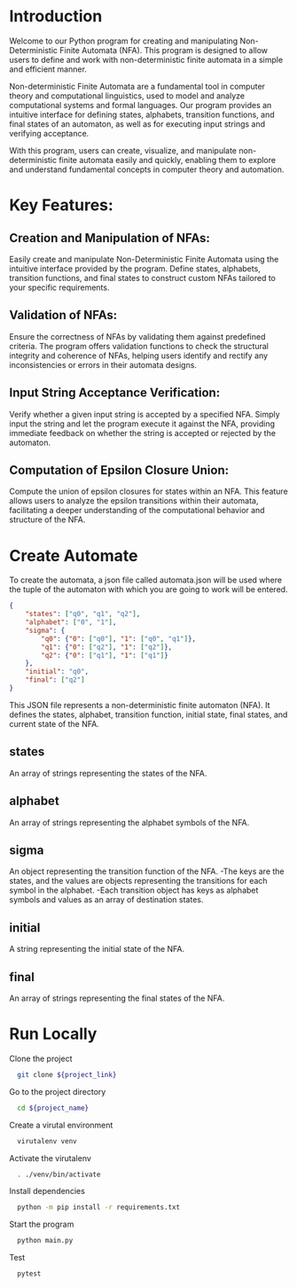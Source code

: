 # Introduction

Welcome to our Python program for creating and manipulating Non-Deterministic Finite Automata (NFA). This program is designed to allow users to define and work with non-deterministic finite automata in a simple and efficient manner.

Non-deterministic Finite Automata are a fundamental tool in computer theory and computational linguistics, used to model and analyze computational systems and formal languages. Our program provides an intuitive interface for defining states, alphabets, transition functions, and final states of an automaton, as well as for executing input strings and verifying acceptance.

With this program, users can create, visualize, and manipulate non-deterministic finite automata easily and quickly, enabling them to explore and understand fundamental concepts in computer theory and automation.


# Key Features:
## Creation and Manipulation of NFAs:
Easily create and manipulate Non-Deterministic Finite Automata using the intuitive interface provided by the program. Define states, alphabets, transition functions, and final states to construct custom NFAs tailored to your specific requirements.

## Validation of NFAs:
Ensure the correctness of NFAs by validating them against predefined criteria. The program offers validation functions to check the structural integrity and coherence of NFAs, helping users identify and rectify any inconsistencies or errors in their automata designs.

## Input String Acceptance Verification:
Verify whether a given input string is accepted by a specified NFA. Simply input the string and let the program execute it against the NFA, providing immediate feedback on whether the string is accepted or rejected by the automaton.

## Computation of Epsilon Closure Union:
Compute the union of epsilon closures for states within an NFA. This feature allows users to analyze the epsilon transitions within their automata, facilitating a deeper understanding of the computational behavior and structure of the NFA.

# Create Automate
To create the automata, a json file called automata.json will be used where the tuple of the automaton with which you are going to work will be entered.

``` json
{
    "states": ["q0", "q1", "q2"],
    "alphabet": ["0", "1"],
    "sigma": {
        "q0": {"0": ["q0"], "1": ["q0", "q1"]},
        "q1": {"0": ["q2"], "1": ["q2"]},
        "q2": {"0": ["q1"], "1": ["q1"]}
    },
    "initial": "q0",
    "final": ["q2"]
}
```
This JSON file represents a non-deterministic finite automaton (NFA).
It defines the states, alphabet, transition function, initial state, final states, and current state of the NFA.

## states 
An array of strings representing the states of the NFA.
## alphabet
An array of strings representing the alphabet symbols of the NFA.
## sigma  
An object representing the transition function of the NFA.
    -The keys are the states, and the values are objects representing the transitions for each symbol in the alphabet.
    -Each transition object has keys as alphabet symbols and values as an array of destination states.
## initial 
A string representing the initial state of the NFA.
## final 
An array of strings representing the final states of the NFA.

# Run Locally

Clone the project

```bash
  git clone ${project_link}
```

Go to the project directory

```bash
  cd ${project_name}
```

Create a virutal environment 

```bash
  virutalenv venv
```

Activate the virutalenv

```bash
  . ./venv/bin/activate
```


Install dependencies

```bash
  python -m pip install -r requirements.txt
```

Start the program

```bash
  python main.py
```

Test

```bash
  pytest
```

